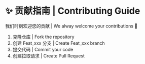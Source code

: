 # ✨ 贡献指南 | Contributing Guide

我们时刻欢迎您的贡献 | We alway welcome your contributions :clap:

1.  克隆仓库 | Fork the repository
2.  创建 Feat_xxx 分支 | Create Feat_xxx branch
3.  提交代码 | Commit your code
4.  创建拉取请求 | Create Pull Request